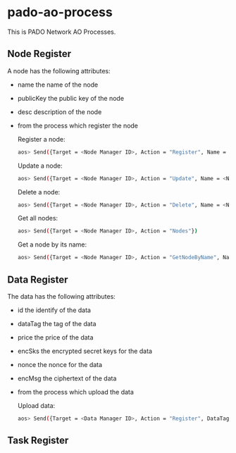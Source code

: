 # pado-ao-process
This is PADO Network AO Processes.

## Node Register
A node has the following attributes:
- name
  the name of the node
- publicKey
  the public key of the node
- desc
  description of the node
- from
  the process which register the node

  Register a node:
  ```bash
  aos> Send({Target = <Node Manager ID>, Action = "Register", Name = <Name>, Data = <Public Key>, Desc = <Desc>})
  ```

  Update a node:
  ```bash
  aos> Send({Target = <Node Manager ID>, Action = "Update", Name = <Name>, Data = <Public Key>, Desc = <Desc>})
  ```

  Delete a node:
  ```bash
  aos> Send({Target = <Node Manager ID>, Action = "Delete", Name = <Name>})
  ```  

  Get all nodes:
  ```bash
  aos> Send({Target = <Node Manager ID>, Action = "Nodes"})
  ```
  
  Get a node by its name:
  ```bash
  aos> Send({Target = <Node Manager ID>, Action = "GetNodeByName", Name = <Name>})
  ```     

## Data Register
The data has the following attributes:
- id
  the identify of the data
- dataTag
  the tag of the data
- price
  the price of the data
- encSks
  the encrypted secret keys for the data  
- nonce
  the nonce for the data
- encMsg
  the ciphertext of the data
- from
  the process which upload the data

  Upload data:
  ```bash
  aos> Send({Target = <Data Manager ID>, Action = "Register", DataTag = <Data Tag>, Price = <Price>, Data = <EncSks>, Nonce = <Nonce>, EncMsg = <EncMsg>})
  ``` 

## Task Register
